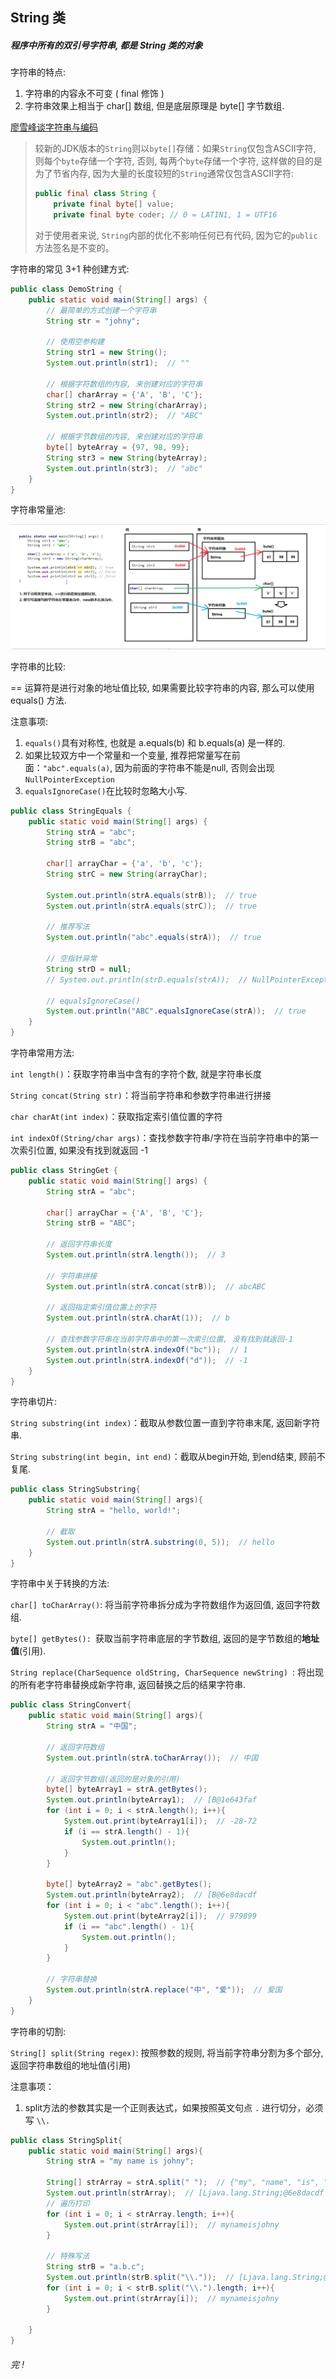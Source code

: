 ## String 类

##### 程序中所有的双引号字符串, 都是 String 类的对象

字符串的特点: 

1. 字符串的内容永不可变 ( final 修饰 )
2. 字符串效果上相当于 char[] 数组, 但是底层原理是 byte[] 字节数组.



[廖雪峰谈字符串与编码](https://www.liaoxuefeng.com/wiki/1252599548343744/1260469698963456)

> 较新的JDK版本的`String`则以`byte[]`存储：如果`String`仅包含ASCII字符, 则每个`byte`存储一个字符, 否则, 每两个`byte`存储一个字符, 这样做的目的是为了节省内存, 因为大量的长度较短的`String`通常仅包含ASCII字符:
>
> ```java
> public final class String {
>     private final byte[] value;
>     private final byte coder; // 0 = LATIN1, 1 = UTF16
> ```
>
> 对于使用者来说, `String`内部的优化不影响任何已有代码, 因为它的`public`方法签名是不变的。 



字符串的常见 3+1 种创建方式:

```java
public class DemoString {
    public static void main(String[] args) {
        // 最简单的方式创建一个字符串
        String str = "johny";

        // 使用空参构建
        String str1 = new String();
        System.out.println(str1);  // ""
        
        // 根据字符数组的内容, 来创建对应的字符串
        char[] charArray = {'A', 'B', 'C'};
        String str2 = new String(charArray);
        System.out.println(str2);  // "ABC"

        // 根据字节数组的内容, 来创建对应的字符串
        byte[] byteArray = {97, 98, 99};
        String str3 = new String(byteArray);
        System.out.println(str3);  // "abc"
    }
}
```



字符串常量池:

![1574060066268](07_String类.assets/1574060066268.png)



字符串的比较:

== 运算符是进行对象的地址值比较, 如果需要比较字符串的内容, 那么可以使用 equals() 方法.

注意事项: 

1. `equals()`具有对称性, 也就是 a.equals(b) 和 b.equals(a) 是一样的.
2. 如果比较双方中一个常量和一个变量, 推荐把常量写在前面：`"abc".equals(a)`, 因为前面的字符串不能是null, 否则会出现`NullPointerException`
3. `equalsIgnoreCase()`在比较时忽略大小写.

```java
public class StringEquals {
    public static void main(String[] args) {
        String strA = "abc";
        String strB = "abc";

        char[] arrayChar = {'a', 'b', 'c'};
        String strC = new String(arrayChar);

        System.out.println(strA.equals(strB));  // true
        System.out.println(strA.equals(strC));  // true

        // 推荐写法
        System.out.println("abc".equals(strA));  // true

        // 空指针异常
        String strD = null;
        // System.out.println(strD.equals(strA));  // NullPointerException

        // equalsIgnoreCase()
        System.out.println("ABC".equalsIgnoreCase(strA));  // true
    }
}
```



字符串常用方法: 

`int length()`：获取字符串当中含有的字符个数, 就是字符串长度

`String concat(String str)`：将当前字符串和参数字符串进行拼接

`char charAt(int index)`：获取指定索引值位置的字符

`int indexOf(String/char args)`：查找参数字符串/字符在当前字符串中的第一次索引位置, 如果没有找到就返回 -1

```java
public class StringGet {
    public static void main(String[] args) {
        String strA = "abc";

        char[] arrayChar = {'A', 'B', 'C'};
        String strB = "ABC";

        // 返回字符串长度
        System.out.println(strA.length());  // 3

        // 字符串拼接
        System.out.println(strA.concat(strB));  // abcABC

        // 返回指定索引值位置上的字符
        System.out.println(strA.charAt(1));  // b

        // 查找参数字符串在当前字符串中的第一次索引位置, 没有找到就返回-1
        System.out.println(strA.indexOf("bc"));  // 1
        System.out.println(strA.indexOf("d"));  // -1
    }
}
```



字符串切片: 

`String substring(int index)`：截取从参数位置一直到字符串末尾, 返回新字符串.

`String substring(int begin, int end)`：截取从begin开始, 到end结束, 顾前不复尾.

```java
public class StringSubstring{
    public static void main(String[] args){
        String strA = "hello, world!";
        
        // 截取
        System.out.println(strA.substring(0, 5));  // hello
    }
}
```



字符串中关于转换的方法:

`char[] toCharArray()`: 将当前字符串拆分成为字符数组作为返回值, 返回字符数组.

`byte[] getBytes(): `获取当前字符串底层的字节数组, 返回的是字节数组的**地址值**(引用).

`String replace(CharSequence oldString, CharSequence newString) `: 将出现的所有老字符串替换成新字符串, 返回替换之后的结果字符串.

```java
public class StringConvert{
    public static void main(String[] args){
        String strA = "中国";

        // 返回字符数组
        System.out.println(strA.toCharArray());  // 中国

        // 返回字节数组(返回的是对象的引用)
        byte[] byteArray1 = strA.getBytes();
        System.out.println(byteArray1);  // [B@1e643faf
        for (int i = 0; i < strA.length(); i++){
            System.out.print(byteArray1[i]);  // -28-72
            if (i == strA.length() - 1){
                System.out.println();
            }
        }

        byte[] byteArray2 = "abc".getBytes();
        System.out.println(byteArray2);  // [B@6e8dacdf
        for (int i = 0; i < "abc".length(); i++){
            System.out.print(byteArray2[i]);  // 979899
            if (i == "abc".length() - 1){
                System.out.println();
            }
        }

        // 字符串替换
        System.out.println(strA.replace("中", "爱"));  // 爱国
    }
}
```



字符串的切割:

`String[] split(String regex)`: 按照参数的规则, 将当前字符串分割为多个部分, 返回字符串数组的地址值(引用)

注意事项：

1. split方法的参数其实是一个正则表达式，如果按照英文句点 `.` 进行切分，必须写 `\\.`

```java
public class StringSplit{
    public static void main(String[] args){
        String strA = "my name is johny";

        String[] strArray = strA.split(" ");  // {"my", "name", "is", "johny"}
        System.out.println(strArray);  // [Ljava.lang.String;@6e8dacdf
       	// 遍历打印
        for (int i = 0; i < strArray.length; i++){
            System.out.print(strArray[i]);  // mynameisjohny
        }
        
        // 特殊写法
        String strB = "a.b.c";
        System.out.println(strB.split("\\."));  // [Ljava.lang.String;@7a79be86
        for (int i = 0; i < strB.split("\\.").length; i++){
            System.out.print(strArray[i]);  // mynameisjohny
        }
        
    }
}
```



###### 完 !

